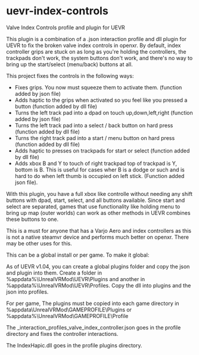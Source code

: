 # uevr-index-controls
Valve Index Controls profile and plugin for UEVR

This plugin is a combination of a .json interaction profile and dll plugin for UEVR to fix the broken
valve index controls in openxr. By default, index controller grips are stuck on as long as you're holding
the controllers, the trackpads don't work, the system buttons don't work, and there's no way to bring up
the start/select (menu/back) buttons at all.

This project fixes the controls in the following ways:
- Fixes grips. You now must squeeze them to activate them. (function added by json file)
- Adds haptic to the grips when activated so you feel like you pressed a button (function added by dll file)
- Turns the left track pad into a dpad on touch up,down,left,right (function added by json file)
- Turns the left track pad into a select / back button on hard press (function added by dll file)
- Turns the right track pad into a start / menu button on hard press (function added by dll file)
- Adds haptic to presses on trackpads for start or select (function added by dll file)
- Adds xbox B and Y to touch of right trackpad top of trackpad is Y, bottom is B.
  This is useful for cases wher B is a dodge or such and is hard to do when left thumb is occupied on left stick.
  (Function added json file).

With this plugin, you have a full xbox like controlle without needing any shift buttons with dpad, start, select,
and all buttons available. Since start and select are separated, games that use functionality like holding menu to
bring up map (outer worlds) can work as other methods in UEVR combines these buttons to one.

This is a must for anyone that has a Varjo Aero and index controllers
as this is not a native steamvr device and performs much better on openxr. There may be other uses
for this.

This can be a global install or per game. To make it global:

As of UEVR v1.04, you can create a global plugins folder and copy the json and plugin into them. Create a folder in %appdata%\UnrealVRMod\UEVR\Plugins and another in %appdata%\UnrealVRMod\UEVR\Profiles. Copy the dll into plugins and the json into profiles.

For per game, 
The plugins must be copied into each game directory in %appdata\UnrealVRMod\GAMEPROFILE\Plugins or %appdata%\UnrealVRMod\GAMEPROFILE\Profile


The _interaction_profiles_valve_index_controller.json goes in the profile directory and fixes the controller interactions. 

The IndexHapic.dll goes in the profile plugins directory.

